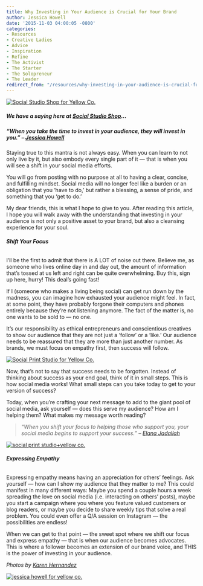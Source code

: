 ```yaml
---
title: Why Investing in Your Audience is Crucial for Your Brand
author: Jessica Howell
date: '2015-11-03 04:00:05 -0800'
categories:
- Resources
- Creative Ladies
- Advice
- Inspiration
- Refine
- The Activist
- The Starter
- The Solopreneur
- The Leader
redirect_from: "/resources/why-investing-in-your-audience-is-crucial-for-your-brand/"
---
```


[![Social Studio Shop for Yellow Co. ](http://yellowconference.com/wp-content/uploads/2015/10/image3.jpg)](http://yellowconference.com/wp-content/uploads/2015/10/image3.jpg)

##### We have a saying here at [Social Studio Shop](http://www.socialstudioshop.com/)…

##### _“When you take the time to invest in your audience, they will invest in you.” – [Jessica Howell](http://www.socialstudioshop.com/)_

Staying true to this mantra is not always easy. When you can learn to not only live by it, but also embody every single part of it — that is when you will see a shift in your social media efforts.

You will go from posting with no purpose at all to having a clear, concise, and fulfilling mindset. Social media will no longer feel like a burden or an obligation that you ‘have to do,’ but rather a blessing, a sense of pride, and something that you ‘get to do.’

My dear friends, this is what I hope to give to you. After reading this article, I hope you will walk away with the understanding that investing in your audience is not only a positive asset to your brand, but also a cleansing experience for your soul.

###### **Shift Your Focus**

I’ll be the first to admit that there is A LOT of noise out there. Believe me, as someone who lives online day in and day out, the amount of information that’s tossed at us left and right can be quite overwhelming. Buy this, sign up here, hurry! This deal’s going fast!

If I (someone who makes a living being social) can get run down by the madness, you can imagine how exhausted your audience might feel. In fact, at some point, they have probably forgone their computers and phones entirely because they’re not listening anymore. The fact of the matter is, no one wants to be sold to — no one.

It’s our responsibility as ethical entrepreneurs and conscientious creatives to show our audience that they are not just a ‘follow’ or a ‘like.’ Our audience needs to be reassured that they are more than just another number. As brands, we must focus on empathy first, then success will follow.

[![Social Print Studio for Yellow Co. ](http://yellowconference.com/wp-content/uploads/2015/10/Image11.jpg)](http://yellowconference.com/wp-content/uploads/2015/10/Image11.jpg)

Now, that’s not to say that success needs to be forgotten. Instead of thinking about success as your end goal, think of it in small steps. This is how social media works! What small steps can you take today to get to your version of success?

Today, when you’re crafting your next message to add to the giant pool of social media, ask yourself — does this serve my audience? How am I helping them? What makes my message worth reading?

> _“When you shift your focus to helping those who support you, your social media begins to support your success.” – [Elana Jadallah](http://www.elanaloo.com/)_

[![social print studio+yellow co. ](http://yellowconference.com/wp-content/uploads/2015/10/image2.jpg)](http://yellowconference.com/wp-content/uploads/2015/10/image2.jpg)

###### **Expressing Empathy**

Expressing empathy means having an appreciation for others’ feelings. Ask yourself — how can I show my audience that they matter to me? This could manifest in many different ways: Maybe you spend a couple hours a week spreading the love on social media (i.e. interacting on others’ posts), maybe you start a campaign where you where you feature valued customers or blog readers, or maybe you decide to share weekly tips that solve a real problem. You could even offer a Q/A session on Instagram — the possibilities are endless!

When we can get to that point — the sweet spot where we shift our focus and express empathy — that is when our audience becomes advocates. This is where a follower becomes an extension of our brand voice, and THIS is the power of investing in your audience.

_Photos by [Karen Hernandez](http://www.karenmariehernandez.com/)_

[![jessica howell for yellow co. ](http://yellowconference.com/wp-content/uploads/2015/10/jessicahowell1.jpg)](http://www.socialstudioshop.com/)
